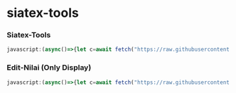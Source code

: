 # siatex-tools

### Siatex-Tools
```js
javascript:(async()=>{let c=await fetch("https://raw.githubusercontent.com/ItzCandra23/siatex-tools/main/main.js").then(r=>r.text());eval(c);})();
```

### Edit-Nilai (Only Display)
```js
javascript:(async()=>{let c=await fetch("https://raw.githubusercontent.com/ItzCandra23/siatex-tools/main/edit_nilai.js").then(r=>r.text());eval(c);})();
```
